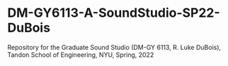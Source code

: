# DM-GY6113-A-SoundStudio-SP22-DuBois
Repository for the Graduate Sound Studio (DM-GY 6113, R. Luke DuBois), Tandon School of Engineering, NYU, Spring, 2022
